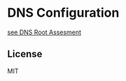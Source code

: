 # DNS Configuration


[see DNS Root Assesment](https://docs.google.com/spreadsheets/d/e/2PACX-1vT6PXan9hV4EGrll8b9OYYTPrNLUaN3gDUtFJIqSqj6Sq80zYn-UnGzXWA6yVj0GfDiUqGYKt8xi4rL/pubhtml)


## License 

MIT
